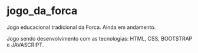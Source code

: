 # jogo_da_forca
Jogo educacional tradicional  da Forca. Ainda em andamento.

Jogo sendo desenvolvimento com as tecnologias: HTML, CSS, BOOTSTRAP e JAVASCRIPT.
